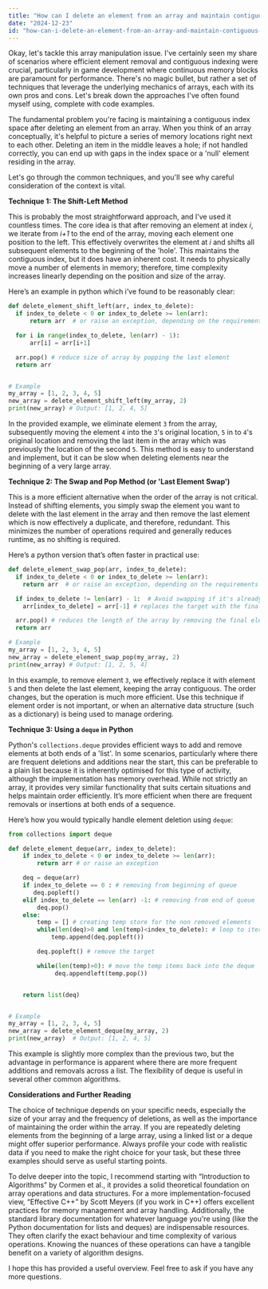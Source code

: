 ```yaml
---
title: "How can I delete an element from an array and maintain contiguous indices without a gap?"
date: "2024-12-23"
id: "how-can-i-delete-an-element-from-an-array-and-maintain-contiguous-indices-without-a-gap"
---
```


Okay, let's tackle this array manipulation issue. I've certainly seen my share of scenarios where efficient element removal and contiguous indexing were crucial, particularly in game development where continuous memory blocks are paramount for performance. There's no magic bullet, but rather a set of techniques that leverage the underlying mechanics of arrays, each with its own pros and cons. Let's break down the approaches I've often found myself using, complete with code examples.

The fundamental problem you're facing is maintaining a contiguous index space after deleting an element from an array. When you think of an array conceptually, it's helpful to picture a series of memory locations right next to each other. Deleting an item in the middle leaves a hole; if not handled correctly, you can end up with gaps in the index space or a 'null' element residing in the array.

Let's go through the common techniques, and you'll see why careful consideration of the context is vital.

**Technique 1: The Shift-Left Method**

This is probably the most straightforward approach, and I’ve used it countless times. The core idea is that after removing an element at index *i*, we iterate from *i+1* to the end of the array, moving each element one position to the left. This effectively overwrites the element at *i* and shifts all subsequent elements to the beginning of the 'hole'. This maintains the contiguous index, but it does have an inherent cost. It needs to physically move a number of elements in memory; therefore, time complexity increases linearly depending on the position and size of the array.

Here’s an example in python which i’ve found to be reasonably clear:

```python
def delete_element_shift_left(arr, index_to_delete):
  if index_to_delete < 0 or index_to_delete >= len(arr):
      return arr  # or raise an exception, depending on the requirements

  for i in range(index_to_delete, len(arr) - 1):
      arr[i] = arr[i+1]

  arr.pop() # reduce size of array by popping the last element
  return arr


# Example
my_array = [1, 2, 3, 4, 5]
new_array = delete_element_shift_left(my_array, 2)
print(new_array) # Output: [1, 2, 4, 5]
```

In the provided example, we eliminate element `3` from the array, subsequently moving the element `4` into the `3`'s original location, `5` in to `4`'s original location and removing the last item in the array which was previously the location of the second `5`. This method is easy to understand and implement, but it can be slow when deleting elements near the beginning of a very large array.

**Technique 2: The Swap and Pop Method (or 'Last Element Swap')**

This is a more efficient alternative when the order of the array is not critical. Instead of shifting elements, you simply swap the element you want to delete with the last element in the array and then remove the last element which is now effectively a duplicate, and therefore, redundant. This minimizes the number of operations required and generally reduces runtime, as no shifting is required.

Here’s a python version that’s often faster in practical use:

```python
def delete_element_swap_pop(arr, index_to_delete):
  if index_to_delete < 0 or index_to_delete >= len(arr):
    return arr  # or raise an exception, depending on the requirements

  if index_to_delete != len(arr) - 1:  # Avoid swapping if it's already the last
    arr[index_to_delete] = arr[-1] # replaces the target with the final element

  arr.pop() # reduces the length of the array by removing the final element
  return arr

# Example
my_array = [1, 2, 3, 4, 5]
new_array = delete_element_swap_pop(my_array, 2)
print(new_array) # Output: [1, 2, 5, 4]
```

In this example, to remove element `3`, we effectively replace it with element `5` and then delete the last element, keeping the array contiguous. The order changes, but the operation is much more efficient. Use this technique if element order is not important, or when an alternative data structure (such as a dictionary) is being used to manage ordering.

**Technique 3: Using a `deque` in Python**

Python's `collections.deque` provides efficient ways to add and remove elements at both ends of a 'list'. In some scenarios, particularly where there are frequent deletions and additions near the start, this can be preferable to a plain list because it is inherently optimised for this type of activity, although the implementation has memory overhead. While not strictly an array, it provides very similar functionality that suits certain situations and helps maintain order efficiently. It’s more efficient when there are frequent removals or insertions at both ends of a sequence.

Here’s how you would typically handle element deletion using `deque`:

```python
from collections import deque

def delete_element_deque(arr, index_to_delete):
    if index_to_delete < 0 or index_to_delete >= len(arr):
        return arr # or raise an exception

    deq = deque(arr)
    if index_to_delete == 0 : # removing from beginning of queue
       deq.popleft()
    elif index_to_delete == len(arr) -1: # removing from end of queue
        deq.pop()
    else:
        temp = [] # creating temp store for the non removed elements
        while(len(deq)>0 and len(temp)<index_to_delete): # loop to iterate to before the index
            temp.append(deq.popleft())

        deq.popleft() # remove the target

        while(len(temp)>0): # move the temp items back into the deque
             deq.appendleft(temp.pop())


    return list(deq)


# Example
my_array = [1, 2, 3, 4, 5]
new_array = delete_element_deque(my_array, 2)
print(new_array)  # Output: [1, 2, 4, 5]
```

This example is slightly more complex than the previous two, but the advantage in performance is apparent where there are more frequent additions and removals across a list. The flexibility of deque is useful in several other common algorithms.

**Considerations and Further Reading**

The choice of technique depends on your specific needs, especially the size of your array and the frequency of deletions, as well as the importance of maintaining the order within the array. If you are repeatedly deleting elements from the beginning of a large array, using a linked list or a deque might offer superior performance. Always profile your code with realistic data if you need to make the right choice for your task, but these three examples should serve as useful starting points.

To delve deeper into the topic, I recommend starting with “Introduction to Algorithms” by Cormen et al., it provides a solid theoretical foundation on array operations and data structures. For a more implementation-focused view, “Effective C++” by Scott Meyers (if you work in C++) offers excellent practices for memory management and array handling. Additionally, the standard library documentation for whatever language you're using (like the Python documentation for lists and deques) are indispensable resources. They often clarify the exact behaviour and time complexity of various operations. Knowing the nuances of these operations can have a tangible benefit on a variety of algorithm designs.

I hope this has provided a useful overview. Feel free to ask if you have any more questions.
